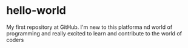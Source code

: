 # hello-world
My first repository at GitHub. I'm new to this platforma nd world of programming and really excited to learn and contribute to the world of coders
